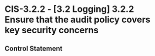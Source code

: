 # CIS-3.2.2 - \[3.2 Logging\] 3.2.2 Ensure that the audit policy covers key security concerns

## Control Statement
